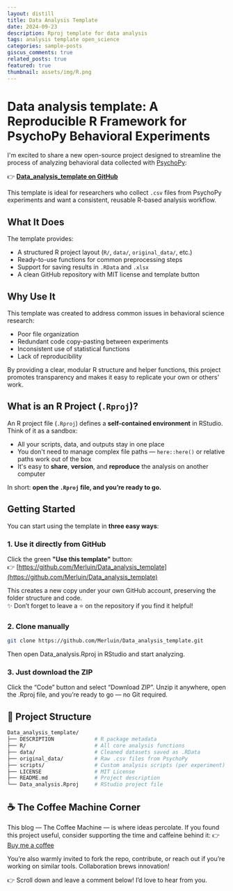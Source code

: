 ```yaml
---
layout: distill
title: Data Analysis Template
date: 2024-09-23
description: Rproj template for data analysis
tags: analysis template open_science
categories: sample-posts
giscus_comments: true
related_posts: true
featured: true
thumbnail: assets/img/R.png
---
```


# Data analysis template: A Reproducible R Framework for PsychoPy Behavioral Experiments

I'm excited to share a new open-source project designed to streamline the process of analyzing behavioral data collected with [PsychoPy](https://www.psychopy.org/):

👉 **[Data_analysis_template on GitHub](https://github.com/Merluin/Data_analysis_template)**

This template is ideal for researchers who collect `.csv` files from PsychoPy experiments and want a consistent, reusable R-based analysis workflow.

## What It Does

The template provides:

- A structured R project layout (`R/`, `data/`, `original_data/`, etc.)
- Ready-to-use functions for common preprocessing steps
- Support for saving results in `.RData` and `.xlsx`
- A clean GitHub repository with MIT license and template button

## Why Use It

This template was created to address common issues in behavioral science research:

- Poor file organization
- Redundant code copy-pasting between experiments
- Inconsistent use of statistical functions
- Lack of reproducibility

By providing a clear, modular R structure and helper functions, this project promotes transparency and makes it easy to replicate your own or others' work.

## What is an R Project (`.Rproj`)?

An R project file (`.Rproj`) defines a **self-contained environment** in RStudio. Think of it as a sandbox:

- All your scripts, data, and outputs stay in one place
- You don't need to manage complex file paths — `here::here()` or relative paths work out of the box
- It's easy to **share**, **version**, and **reproduce** the analysis on another computer

In short: **open the `.Rproj` file, and you’re ready to go.**

## Getting Started

You can start using the template in **three easy ways**:

### 1. Use it directly from GitHub

Click the green **"Use this template"** button:  
👉 [https://github.com/Merluin/Data_analysis_template](https://github.com/Merluin/Data_analysis_template)

This creates a new copy under your own GitHub account, preserving the folder structure and code.  
✨ Don’t forget to leave a ⭐ on the repository if you find it helpful!

### 2. Clone manually

```bash
git clone https://github.com/Merluin/Data_analysis_template.git
```

Then open Data_analysis.Rproj in RStudio and start analyzing.

### 3. Just download the ZIP

Click the “Code” button and select “Download ZIP”.
Unzip it anywhere, open the .Rproj file, and you’re ready to go — no Git required.

## 📁 Project Structure

```bash
Data_analysis_template/
├── DESCRIPTION             # R package metadata
├── R/                      # All core analysis functions
├── data/                   # Cleaned datasets saved as .RData
├── original_data/          # Raw .csv files from PsychoPy
├── scripts/                # Custom analysis scripts (per experiment)
├── LICENSE                 # MIT License
├── README.md               # Project description
└── Data_analysis.Rproj     # RStudio project file
```

## ☕ The Coffee Machine Corner

This blog — The Coffee Machine — is where ideas percolate.
If you found this project useful, consider supporting the time and caffeine behind it:
👉 [Buy me a coffee](https://www.buymeacoffee.com/thomasquettier)

You’re also warmly invited to fork the repo, contribute, or reach out if you’re working on similar tools. Collaboration brews innovation!

👉 Scroll down and leave a comment below! I’d love to hear from you.
